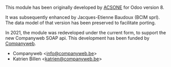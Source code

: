 This module has been originally developed by [ACSONE](https://acsone.eu)
for Odoo version 8.

It was subsequently enhanced by Jacques-Etienne Baudoux (BCIM sprl). The
data model of that version has been preserved to facilitate porting.

In 2021, the module was redeveloped under the current form, to support
the new Companyweb SOAP api. This development has been funded by
[Companyweb](https://www.companyweb.be).

  - Companyweb \<<info@companyweb.be>\>
  - Katrien Billen \<<katrien@companyweb.be>\>
